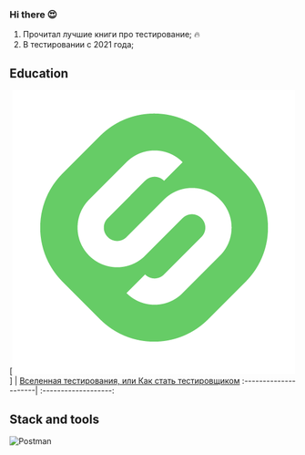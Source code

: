 ### Hi there 😍

1. Прочитал лучшие книги про тестирование; :fire:
2. В тестировании с 2021 года;

## Education
[![Степик](https://github.com/Khidikel/Khidikel/blob/main/Stepik_logotype%20(1).png)] | [Вселенная тестирования, или Как стать
тестировщиком](https://drive.google.com/file/d/1uVK6zNp3XazTGR7Bg8P64yo-4rfIoYQ2/view?usp=sharing)
:---------------------| :-------------------:
## Stack and tools

 ![Postman](https://img.shields.io/badge/-Postman-000010?style=for-the-badge&logo=postman)
